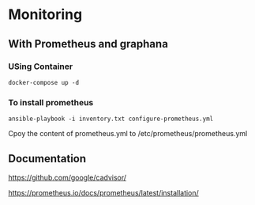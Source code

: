 # Monitoring

## With Prometheus and graphana

### USing Container 

```
docker-compose up -d
```

### To install prometheus
```
ansible-playbook -i inventory.txt configure-prometheus.yml
```

Cpoy the content of prometheus.yml to /etc/prometheus/prometheus.yml

## Documentation

https://github.com/google/cadvisor/

https://prometheus.io/docs/prometheus/latest/installation/